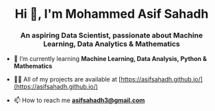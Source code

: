 <h1 align="center">Hi 👋, I'm Mohammed Asif Sahadh</h1>
<h3 align="center">An aspiring Data Scientist, passionate about Machine Learning, Data Analytics & Mathematics</h3>

- 🌱 I’m currently learning **Machine Learning, Data Analysis, Python & Mathematics**

- 👨‍💻 All of my projects are available at [https://asifsahadh.github.io/](https://asifsahadh.github.io/)

- 📫 How to reach me **asifsahadh3@gmail.com**

<p align="left">
</p>
